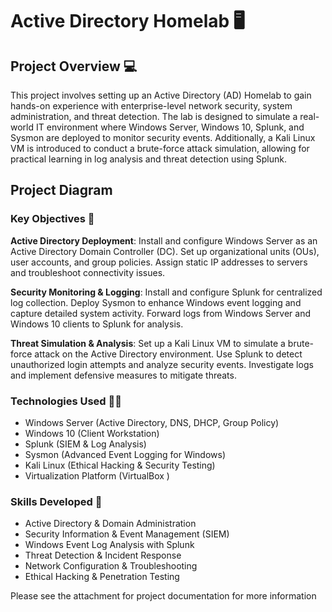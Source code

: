 # Active Directory Homelab 🖥️

## Project Overview 💻
This project involves setting up an Active Directory (AD) Homelab to gain hands-on experience with enterprise-level network security, system administration, and threat detection. The lab is designed to simulate a real-world IT environment where Windows Server, Windows 10, Splunk, and Sysmon are deployed to monitor security events. Additionally, a Kali Linux VM is introduced to conduct a brute-force attack simulation, allowing for practical learning in log analysis and threat detection using Splunk.

## Project Diagram


### Key Objectives 🔑 
**Active Directory Deployment**: Install and configure Windows Server as an Active Directory Domain Controller (DC). Set up organizational units (OUs), user accounts, and group policies. Assign static IP addresses to servers and troubleshoot connectivity issues.

**Security Monitoring & Logging**: Install and configure Splunk for centralized log collection. Deploy Sysmon to enhance Windows event logging and capture detailed system activity. Forward logs from Windows Server and Windows 10 clients to Splunk for analysis.

**Threat Simulation & Analysis**: Set up a Kali Linux VM to simulate a brute-force attack on the Active Directory environment. Use Splunk to detect unauthorized login attempts and analyze security events. Investigate logs and implement defensive measures to mitigate threats.

### Technologies Used 🧑‍💻
- Windows Server (Active Directory, DNS, DHCP, Group Policy)
- Windows 10 (Client Workstation)
- Splunk (SIEM & Log Analysis)
- Sysmon (Advanced Event Logging for Windows)
- Kali Linux (Ethical Hacking & Security Testing)
- Virtualization Platform (VirtualBox )

### Skills Developed 📖
- Active Directory & Domain Administration
- Security Information & Event Management (SIEM)
- Windows Event Log Analysis with Splunk
- Threat Detection & Incident Response
- Network Configuration & Troubleshooting
- Ethical Hacking & Penetration Testing

Please see the attachment for project documentation for more information
